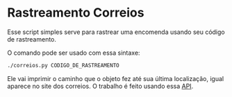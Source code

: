 # Rastreamento Correios

Esse script simples serve para rastrear uma encomenda usando seu código de
rastreamento.

O comando pode ser usado com essa sintaxe:
```bash
./correios.py CODIGO_DE_RASTREAMENTO
```

Ele vai imprimir o caminho que o objeto fez até sua última localização, igual
aparece no site dos correios. O trabalho é feito usando essa
[API][correiosAPI].


[correiosAPI]:https://github.com/chipytux/correiosApi 

